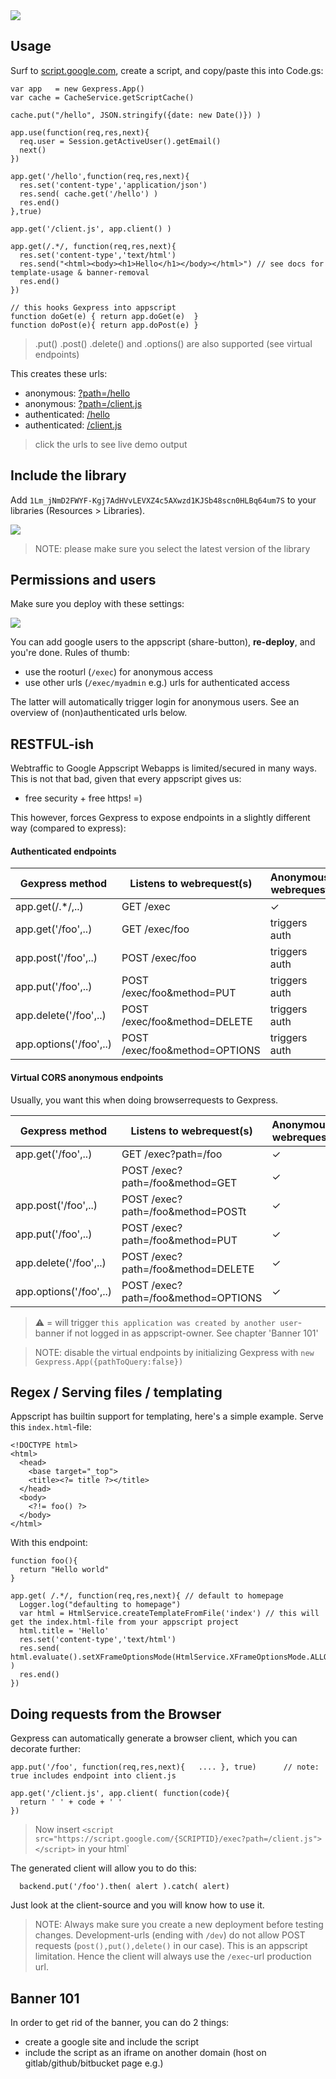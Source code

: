<img src="gexpress.png"/>

## Usage

Surf to [script.google.com](https://script.google.com), create a script, and copy/paste this into Code.gs:

```
var app   = new Gexpress.App()
var cache = CacheService.getScriptCache()

cache.put("/hello", JSON.stringify({date: new Date()}) )

app.use(function(req,res,next){
  req.user = Session.getActiveUser().getEmail()
  next()
})

app.get('/hello',function(req,res,next){
  res.set('content-type','application/json')
  res.send( cache.get('/hello') )
  res.end()
},true)

app.get('/client.js', app.client() )

app.get(/.*/, function(req,res,next){
  res.set('content-type','text/html')
  res.send("<html><body><h1>Hello</h1></body></html>") // see docs for template-usage & banner-removal
  res.end()
})

// this hooks Gexpress into appscript 
function doGet(e) { return app.doGet(e)  }
function doPost(e){ return app.doPost(e) }
```
> .put() .post() .delete() and .options() are also supported (see virtual endpoints)

This creates these urls:

* anonymous: [?path=/hello](https://script.google.com/macros/s/AKfycbziqV-T6HudofXLfmMoQS4_AL68f_x6CUlJYIzs2Q-SYaHoWBgq/exec?path=/hello)
* anonymous: [?path=/client.js](https://script.google.com/macros/s/AKfycbziqV-T6HudofXLfmMoQS4_AL68f_x6CUlJYIzs2Q-SYaHoWBgq/exec?path=/client.js)
* authenticated: [/hello](https://script.google.com/macros/s/AKfycbziqV-T6HudofXLfmMoQS4_AL68f_x6CUlJYIzs2Q-SYaHoWBgq/exec/hello)
* authenticated: [/client.js](https://script.google.com/macros/s/AKfycbziqV-T6HudofXLfmMoQS4_AL68f_x6CUlJYIzs2Q-SYaHoWBgq/exec/client.js)

> click the urls to see live demo output

## Include the library

Add `1Lm_jNmD2FWYF-Kgj7AdHVvLEVXZ4c5AXwzd1KJSb48scn0HLBq64um7S` to your libraries (Resources > Libraries).

<img src='include.gif'/>

> NOTE: please make sure you select the latest version of the library

## Permissions and users

Make sure you deploy with these settings:

<img src='deploy.png'/>

You can add google users to the appscript (share-button), **re-deploy**, and you're done.
Rules of thumb:

* use the rooturl (`/exec`) for anonymous access
* use other urls (`/exec/myadmin` e.g.) urls for authenticated access

The latter will automatically trigger login for anonymous users.
See an overview of (non)authenticated urls below.

## RESTFUL-ish

Webtraffic to Google Appscript Webapps is limited/secured in many ways.
This is not that bad, given that every appscript gives us:

* free security + free https! =)

This however, forces Gexpress to expose endpoints in a slightly different way (compared to express):

#### Authenticated endpoints 

| Gexpress method | Listens to webrequest(s) | Anonymous webrequest | CORS | application/json | application/javascript | text/xml | text/plain | text/html 
|-|-|-|-|-|-|-|-|-|
| app.get(/.*/,..)       | GET  /exec                            | ✓              | ✓ | ✓ | ✓ | ✓ | ✓ | ⚠ |
| app.get('/foo',..)     | GET  /exec/foo                        | triggers auth  |   | ✓ | ✓ | ✓ | ✓ | ⚠ |
| app.post('/foo',..)    | POST /exec/foo                        | triggers auth  |   | ✓ | ✓ | ✓ | ✓ | ⚠ |
| app.put('/foo',..)     | POST /exec/foo&method=PUT             | triggers auth  |   | ✓ | ✓ | ✓ | ✓ | ⚠ |
| app.delete('/foo',..)  | POST /exec/foo&method=DELETE          | triggers auth  |   | ✓ | ✓ | ✓ | ✓ | ⚠ |
| app.options('/foo',..) | POST /exec/foo&method=OPTIONS         | triggers auth  |   | ✓ | ✓ | ✓ | ✓ | ⚠ |

#### Virtual CORS anonymous endpoints 

Usually, you want this when doing browserrequests to Gexpress. 

| Gexpress method | Listens to webrequest(s) | Anonymous webrequest | CORS | application/json | application/javascript | text/xml | text/plain | text/html 
|-|-|-|-|-|-|-|-|-|
| app.get('/foo',..)     | GET  /exec?path=/foo                 | ✓              | ✓ | ✓ | ✓ | ✓ | ✓ | ⚠ |
|                        | POST /exec?path=/foo&method=GET      | ✓              | ✓ | ✓ | ✓ | ✓ | ✓ | ⚠ |
| app.post('/foo',..)    | POST /exec?path=/foo&method=POSTt     | ✓              | ✓ | ✓ | ✓ | ✓ | ✓ | ⚠ |
| app.put('/foo',..)     | POST /exec?path=/foo&method=PUT      | ✓              | ✓ | ✓ | ✓ | ✓ | ✓ | ⚠ |
| app.delete('/foo',..)  | POST /exec?path=/foo&method=DELETE   | ✓              | ✓ | ✓ | ✓ | ✓ | ✓ | ⚠ |
| app.options('/foo',..) | POST /exec?path=/foo&method=OPTIONS  | ✓              | ✓ | ✓ | ✓ | ✓ | ✓ | ⚠ |

> ⚠ = will trigger `this application was created by another user`-banner if not logged in as appscript-owner. See chapter 'Banner 101'

> NOTE: disable the virtual endpoints by initializing Gexpress with `new Gexpress.App({pathToQuery:false})`

## Regex / Serving files / templating

Appscript has builtin support for templating, here's a simple example.
Serve this `index.html`-file:

```
<!DOCTYPE html>
<html>
  <head>
    <base target="_top">
	<title><?= title ?></title>
  </head>
  <body>
    <?!= foo() ?>
  </body>
</html>

```

With this endpoint:


```
function foo(){
  return "Hello world"
}

app.get( /.*/, function(req,res,next){ // default to homepage
  Logger.log("defaulting to homepage")
  var html = HtmlService.createTemplateFromFile('index') // this will get the index.html-file from your appscript project
  html.title = 'Hello'
  res.set('content-type','text/html')
  res.send( html.evaluate().setXFrameOptionsMode(HtmlService.XFrameOptionsMode.ALLOWALL).getContent() )
  res.end()
})

```

## Doing requests from the Browser

Gexpress can automatically generate a browser client, which you can decorate further:

```
app.put('/foo', function(req,res,next){   .... }, true)      // note: true includes endpoint into client.js

app.get('/client.js', app.client( function(code){
  return ' ' + code + ' '
})

```
> Now insert `<script src="https://script.google.com/{SCRIPTID}/exec?path=/client.js"></script>` in your html`

The generated client will allow you to do this:

```
  backend.put('/foo').then( alert ).catch( alert) 
```

Just look at the client-source and you will know how to use it.

> NOTE: Always make sure you create a new deployment before testing changes. Development-urls (ending with `/dev`) do not allow POST requests (`post(),put(),delete()` in our case). This is an appscript limitation.
Hence the client will always use the `/exec`-url production url. 

## Banner 101

In order to get rid of the banner, you can do 2 things:

* create a google site and include the script
* include the script as an iframe on another domain (host on gitlab/github/bitbucket page e.g.)
